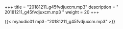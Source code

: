 +++
title = "20181211_g45fvdjuxcm.mp3"
description = " 20181211_g45fvdjuxcm.mp3 "
weight = 20
+++

{{< myaudio01 mp3="20181211_g45fvdjuxcm.mp3" >}}

